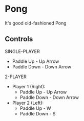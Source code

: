 # Pong
It's good old-fashioned Pong

## Controls
SINGLE-PLAYER
- Paddle Up - Up Arrow
- Paddle Down - Down Arrow  

2-PLAYER
- Player 1 (Right):
  - Paddle Up - Up Arrow
  - Paddle Down - Down Arrow
- Player 2 (Left):
  - Paddle Up - W
  - Paddle Down - S
